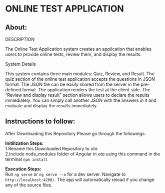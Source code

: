 # ONLINE TEST APPLICATION

## About:

DESCRIPTION

The Online Test Application system creates an application that enables users to provide online tests, review them, and display the results.

System Details

This system contains three main modules: Quiz, Review, and Result. The quiz section of the online test application accepts the questions in JSON format. The JSON file can be easily shared from the server in the pre-defined format. The application renders the test at the client-side.
The “Review and display result” section allows users to declare the results immediately. You can simply call another JSON with the answers in it and evaluate and display the results immediately.


## Instructions to follow:
After Downloading this Repository Please go through the followings:</br>

**Initilization Steps:**</br>
1.Rename this Downloaded Repository to *ota* </br>
2.Include node_modules folder of Angular in *ota* using this command in the terminal `npm install`</br>

**Execution Steps:**</br>
Run `ng serve` or `ng serve --o` for a dev server. Navigate to `http://localhost:4200/`. The app will automatically reload if you change any of the source files.